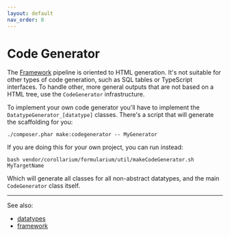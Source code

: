 ```yaml
---
layout: default
nav_order: 8
---
```


# Code Generator

The [Framework](framework.md) pipeline is oriented to HTML generation. It's not suitable for other types of code generation, such as SQL tables or TypeScript interfaces. To handle other, more general outputs that are not based on a HTML tree, use the `CodeGenerator` infrastructure.

To implement your own code generator you'll have to implement the `DatatypeGenerator_[datatype]` classes. There's a script that will generate the scaffolding for you:

`./composer.phar make:codegenerator -- MyGenerator`

If you are doing this for your own project, you can run instead:

`bash vendor/corollarium/formularium/util/makeCodeGenerator.sh MyTargetName`

Which will generate all classes for all non-abstract datatypes, and the main `CodeGenerator` class itself.

---

See also:

- [datatypes](datatype.md)
- [framework](framework.md)
